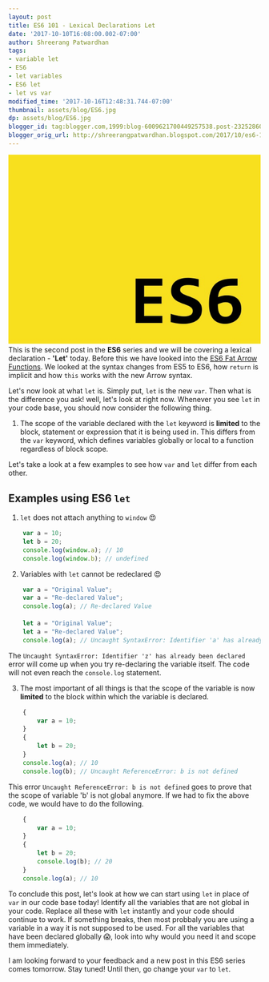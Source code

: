 ```yaml
---
layout: post
title: ES6 101 - Lexical Declarations Let
date: '2017-10-10T16:08:00.002-07:00'
author: Shreerang Patwardhan
tags:
- variable let
- ES6
- let variables
- ES6 let
- let vs var
modified_time: '2017-10-16T12:48:31.744-07:00'
thumbnail: assets/blog/ES6.jpg
dp: assets/blog/ES6.jpg
blogger_id: tag:blogger.com,1999:blog-6009621700449257538.post-2325286027191764472
blogger_orig_url: http://shreerangpatwardhan.blogspot.com/2017/10/es6-101-lexical-declarations-let.html
---
```


![ES6 Banner image](/assets/blog/ES6.jpg)
This is the second post in the **ES6** series and we will be covering a lexical declaration - **'Let'** today. Before this we have looked into the [ES6 Fat Arrow Functions](https://theuidev.github.io/es6-fat-arrow-functions/). We looked at the syntax changes from ES5 to ES6, how ```return``` is implicit and how ```this``` works with the new Arrow syntax.

Let's now look at what ```let``` is. Simply put, ```let``` is the new ```var```. Then what is the difference you ask! well, let's look at right now. Whenever you see ```let``` in your code base, you should now consider the following thing.

1. The scope of the variable declared with the ```let``` keyword is **limited** to the block, statement or expression that it is being used in. This differs from the ```var``` keyword, which defines variables globally or local to a function regardless of block scope.

Let's take a look at a few examples to see how ```var``` and ```let``` differ from each other.

## Examples using ES6 ```let```
1. ```let``` does not attach anything to ```window``` &#128525;
```javascript
    var a = 10;
    let b = 20;
    console.log(window.a); // 10
    console.log(window.b); // undefined
```
2. Variables with ```let``` cannot be redeclared &#x1f60d;
```javascript
    var a = "Original Value";
    var a = "Re-declared Value";
    console.log(a); // Re-declared Value

    let a = "Original Value";
    let a = "Re-declared Value";
    console.log(a); // Uncaught SyntaxError: Identifier 'a' has already been declared
```
The ```Uncaught SyntaxError: Identifier 'z' has already been declared``` error will come up when you try re-declaring the variable itself. The code will not even reach the ```console.log``` statement.

3. The most important of all things is that the scope of the variable is now **limited** to the block within which the variable is declared.
```javascript
    {
        var a = 10;
    }
    {
        let b = 20;
    }
    console.log(a); // 10
    console.log(b); // Uncaught ReferenceError: b is not defined
```
This error ```Uncaught ReferenceError: b is not defined``` goes to prove that the scope of variable 'b' is not global anymore. If we had to fix the above code, we would have to do the following.
```javascript
    {
        var a = 10;
    }
    {
        let b = 20;
        console.log(b); // 20
    }
    console.log(a); // 10
```

To conclude this post, let's look at how we can start using ```let``` in place of ```var``` in our code base today! Identify all the variables that are not global in your code. Replace all these with ```let``` instantly and your code should continue to work. If something breaks, then most probbaly you are using a variable in a way it is not supposed to be used. For all the variables that have been declared globally &#128561;, look into why would you need it and scope them immediately.

I am looking forward to your feedback and a new post in this ES6 series comes tomorrow. Stay tuned! Until then, go change your ```var``` to ```let```.
